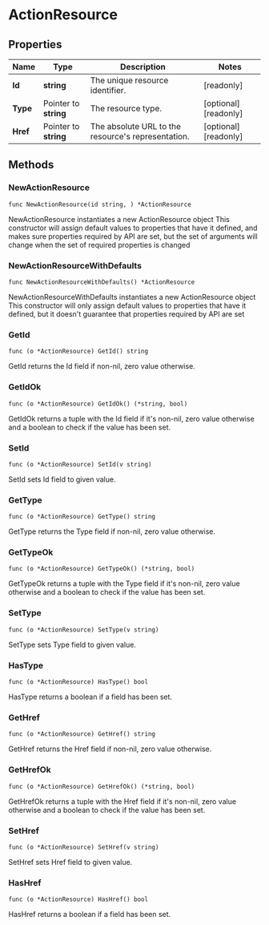 # ActionResource

## Properties

|Name | Type | Description | Notes|
|------------ | ------------- | ------------- | -------------|
|**Id** | **string** | The unique resource identifier. | [readonly] |
|**Type** | Pointer to **string** | The resource type. | [optional] [readonly] |
|**Href** | Pointer to **string** | The absolute URL to the resource&#39;s representation. | [optional] [readonly] |

## Methods

### NewActionResource

`func NewActionResource(id string, ) *ActionResource`

NewActionResource instantiates a new ActionResource object
This constructor will assign default values to properties that have it defined,
and makes sure properties required by API are set, but the set of arguments
will change when the set of required properties is changed

### NewActionResourceWithDefaults

`func NewActionResourceWithDefaults() *ActionResource`

NewActionResourceWithDefaults instantiates a new ActionResource object
This constructor will only assign default values to properties that have it defined,
but it doesn't guarantee that properties required by API are set

### GetId

`func (o *ActionResource) GetId() string`

GetId returns the Id field if non-nil, zero value otherwise.

### GetIdOk

`func (o *ActionResource) GetIdOk() (*string, bool)`

GetIdOk returns a tuple with the Id field if it's non-nil, zero value otherwise
and a boolean to check if the value has been set.

### SetId

`func (o *ActionResource) SetId(v string)`

SetId sets Id field to given value.


### GetType

`func (o *ActionResource) GetType() string`

GetType returns the Type field if non-nil, zero value otherwise.

### GetTypeOk

`func (o *ActionResource) GetTypeOk() (*string, bool)`

GetTypeOk returns a tuple with the Type field if it's non-nil, zero value otherwise
and a boolean to check if the value has been set.

### SetType

`func (o *ActionResource) SetType(v string)`

SetType sets Type field to given value.

### HasType

`func (o *ActionResource) HasType() bool`

HasType returns a boolean if a field has been set.

### GetHref

`func (o *ActionResource) GetHref() string`

GetHref returns the Href field if non-nil, zero value otherwise.

### GetHrefOk

`func (o *ActionResource) GetHrefOk() (*string, bool)`

GetHrefOk returns a tuple with the Href field if it's non-nil, zero value otherwise
and a boolean to check if the value has been set.

### SetHref

`func (o *ActionResource) SetHref(v string)`

SetHref sets Href field to given value.

### HasHref

`func (o *ActionResource) HasHref() bool`

HasHref returns a boolean if a field has been set.



